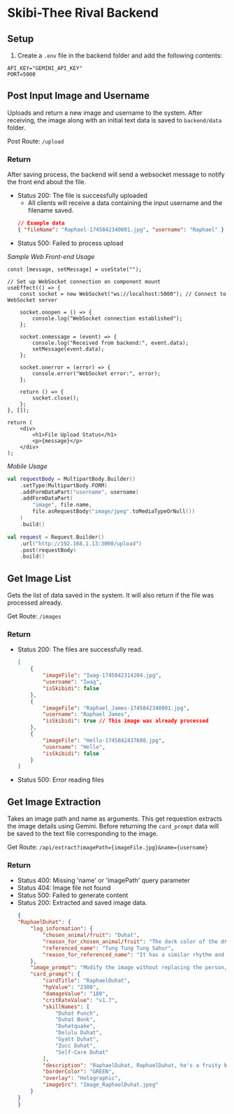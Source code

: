 # Skibi-Thee Rival Backend

## Setup

1. Create a `.env` file in the backend folder and add the following contents:

```
API_KEY="GEMINI_API_KEY"
PORT=5000
```

## Post Input Image and Username

Uploads and return a new image and username to the system. After receiving, the image along with an initial text data is saved to `backend/data` folder.

Post Route: `/upload`

### Return

After saving process, the backend will send a websocket message to notify the front end about the file.

-   Status 200: The file is successfully uploaded
    -   All clients will receive a data containing the input username and the filename saved.
    ```json
    // Example data
    { "fileName": "Raphael-1745842340801.jpg", "username": "Raphael" }
    ```
-   Status 500: Failed to process upload

_Sample Web Front-end Usage_

```tsx
const [message, setMessage] = useState("");

// Set up WebSocket connection on component mount
useEffect(() => {
	const socket = new WebSocket("ws://localhost:5000"); // Connect to WebSocket server

	socket.onopen = () => {
		console.log("WebSocket connection established");
	};

	socket.onmessage = (event) => {
		console.log("Received from backend:", event.data);
		setMessage(event.data);
	};

	socket.onerror = (error) => {
		console.error("WebSocket error:", error);
	};

	return () => {
		socket.close();
	};
}, []);

return (
	<div>
		<h1>File Upload Status</h1>
		<p>{message}</p>
	</div>
);
```

_Mobile Usage_

```kt
val requestBody = MultipartBody.Builder()
    .setType(MultipartBody.FORM)
    .addFormDataPart("username", username)
    .addFormDataPart(
        "image", file.name,
        file.asRequestBody("image/jpeg".toMediaTypeOrNull())
    )
    .build()

val request = Request.Builder()
    .url("http://192.168.1.13:3000/upload")
    .post(requestBody)
    .build()
```

## Get Image List

Gets the list of data saved in the system. It will also return if the file was processed already.

Get Route: `/images`

### Return

-   Status 200: The files are successfully read.
    ```json
    [
    	{
    		"imageFile": "Iwag-1745842314204.jpg",
    		"username": "Iwag",
    		"isSkibidi": false
    	},
    	{
    		"imageFile": "Raphael_James-1745842340801.jpg",
    		"username": "Raphael James",
    		"isSkibidi": true // This image was already processed
    	},
    	{
    		"imageFile": "Hello-1745842437688.jpg",
    		"username": "Hello",
    		"isSkibidi": false
    	}
    ]
    ```
-   Status 500: Error reading files

## Get Image Extraction
Takes an image path and name as arguments. This get requestion extracts the image details using Gemini. Before returning the `card_prompt` data will be saved to the text file corresponding to the image.

Get Route: `/api/extract?imagePath={imageFile.jpg}&name={username}`

### Return

- Status 400: Missing 'name' or 'imagePath' query parameter
- Status 404: Image file not found
- Status 500: Failed to generate content
- Status 200: Extracted and saved image data.
    ```json
    {
    "RaphaelDuhat": {
        "log_information": {
            "chosen_animal/fruit": "Duhat",
            "reason_for_chosen_animal/fruit": "The dark color of the drink in the cup reminded me of the dark purple of a Duhat fruit",
            "referenced_name": "Tung Tung Tung Sahur",
            "reason_for_referenced_name": "It has a similar rhythm and syllable structure, and the uncanny creepy vibe matches the unsettling nature of mixing a person's face with a dark-colored fruit."
        },
        "image_prompt": "Modify the image without replacing the person, retain facial features and render it as: A surreal, 3D render portrait with warm, muted tones and a rustic nighttime atmosphere. The subject is an anthropomorphic character (Duhat log figure with limbs), with a distinct Duhat skin texture. Lighting is warm artificial light, creating defined shadows. Background is a slightly blurred rustic outdoor setting at night. Colors are dark purples, tans, and warm yellows, textured, with deep shadows and slightly stylized detail. A wooden bat accessory adds a slightly unnerving look. Dimensions: 275×385 px (2.5×3.5 in – 110 ppi)",
        "card_prompt": {
            "cardTitle": "RaphaelDuhat",
            "hpValue": "2300",
            "damageValue": "180",
            "critRateValue": "x1.7",
            "skillNames": [
                "Duhat Punch",
                "Duhat Bonk",
                "Duhatquake",
                "Delulu Duhat",
                "Gyatt Duhat",
                "Zucc Duhat",
                "Self-Care Duhat"
            ],
            "description": "RaphaelDuhat, RaphaelDuhat, he's a fruity kind of guy, some say he gives you buffs and the enemy will cry, but he is more famous with his hp that is really high!",
            "borderColor": "GREEN",
            "overlay": "Holographic",
            "imageSrc": "Image_RaphaelDuhat.jpeg"
        }
    }
    }
    ```